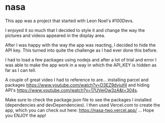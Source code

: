 # nasa

This app was a project that started with Leon Noel's #100Devs.

I enjoyed it so much that I decided to style it and change the way the pictures and videos appeared in the display area. 

After I was happy with the way the app was reacting, I decided to hide the API key.
This turned into quite the challenge as I had ever done this before. 

I had to load a few packages using nodejs and after a lot of trial and error I was able to make the app work in a way in which the API_KEY is hidden as far as I can tell. 

A couple of great video I had to reference to are... installing parcel and packages https://www.youtube.com/watch?v=D3EZ9dvjuHI and hiding API's https://www.youtube.com/watch?v=17UVejOw3zA&t=304s.  

Make sure to check the package.json file to see the packages I installed (dependencies and devDependencies).  I then used Vercel.com to create the app, which you can check out here: https://nasa-two.vercel.app/  ... Hope you ENJOY the app!   
